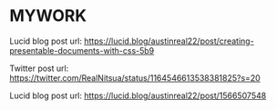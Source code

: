 # MYWORK

Lucid blog post url: https://lucid.blog/austinreal22/post/creating-presentable-documents-with-css-5b9

Twitter post url: https://twitter.com/RealNitsua/status/1164546613538381825?s=20

Lucid blog post url: https://lucid.blog/austinreal22/post/1566507548
